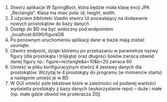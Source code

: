 1.	Stwórz aplikacje W SpringBoot, która będzie miała klasę encji JPA „Rectangle”. Klasa ma mieć pola: id, height, width.
2.	Z użyciem biblioteki Vaadin stwórz UI pozwalający na dodawanie nowych prostokątów do bazy danych
3.	Dostęp do BD ma być widoczny pod endpointem „localhost:8090/figureDB
4.	Po ponownym uruchomieniu aplikacji dane w bazie mają zostać usunięte.
5.	Utwórz endpoint, dzięki któremu po przekazaniu w parametrze nazwy figury (dla prostokąta i trójkąta) oraz długości boków zwraca obwód danej figury np.: figure=rectangle&a=10&b=20 zwraca 60
6.	Umieść w pliku konfiguracyjnym stwórz 4 zestawy danych dla prostokątów. Wczytaj te 4 prostokąty do programu (w momencie startu) a następnie umieść je w BD
7.	W GUI umieść pole tekstowe które w zależności od podanej wartości wyświetla prostokąty z bazy danych (wykorzystanie repo) – duże i małe (np. małe gdzie obwód nie przekracza 20j)

